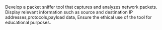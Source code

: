 Develop a packet sniffer tool that captures and analyzes network packets. Display relevant information such as source and destination IP addresses,protocols,payload data, Ensure the ethical use of the tool for educational purposes.
